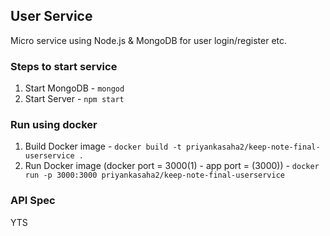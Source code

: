 ## User Service

Micro service using Node.js & MongoDB for user login/register etc.

### Steps to start service
1. Start MongoDB - ```mongod```
2. Start Server  - ```npm start```

### Run using docker
1. Build Docker image - ```docker build -t priyankasaha2/keep-note-final-userservice .```
2. Run Docker image (docker port = 3000(1) - app port = (3000)) - ```docker run -p 3000:3000 priyankasaha2/keep-note-final-userservice```

### API Spec
YTS
